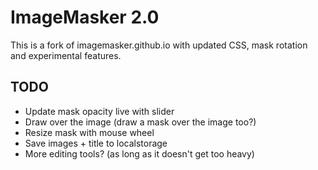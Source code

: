 # ImageMasker 2.0

This is a fork of imagemasker.github.io with updated CSS, mask rotation and experimental features. 

## TODO

* Update mask opacity live with slider
* Draw over the image (draw a mask over the image too?)
* Resize mask with mouse wheel
* Save images + title to localstorage
* More editing tools? (as long as it doesn't get too heavy)
